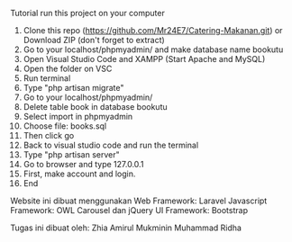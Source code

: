 Tutorial run this project on your computer
1. Clone this repo (https://github.com/Mr24E7/Catering-Makanan.git) or Download ZIP (don't forget to extract)
2. Go to your localhost/phpmyadmin/ and make database name bookutu
3. Open Visual Studio Code and XAMPP (Start Apache and MySQL)
4. Open the folder on VSC
5. Run terminal
6. Type "php artisan migrate"
7. Go to your localhost/phpmyadmin/
8. Delete table book in database bookutu
9. Select import in phpmyadmin
10. Choose file: books.sql
11. Then click go
12. Back to visual studio code and run the terminal
13. Type "php artisan server"
14. Go to browser and type 127.0.0.1
15. First, make account and login.
16. End

Website ini dibuat menggunakan
Web Framework: Laravel
Javascript Framework: OWL Carousel dan jQuery
UI Framework: Bootstrap

Tugas ini dibuat oleh:
Zhia Amirul Mukminin
Muhammad Ridha